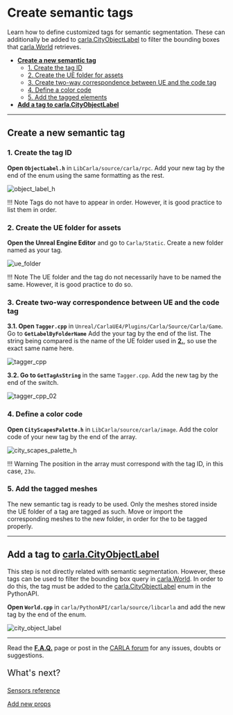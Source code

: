 # Create semantic tags

Learn how to define customized tags for semantic segmentation. These can additionally be added to [carla.CityObjectLabel](python_api.md#carla.CityObjectLabel) to filter the bounding boxes that [carla.World](python_api.md#carla.World) retrieves.  

*   [__Create a new semantic tag__](#create-a-new-semantic-tag)  
	*   [1. Create the tag ID](#1-create-the-tag-id)  
	*   [2. Create the UE folder for assets](#2-create-the-ue-folder-for-assets)  
	*   [3. Create two-way correspondence between UE and the code tag](#3-create-two-way-correspondence-between-ue-and-the-code-tag)  
	*   [4. Define a color code](#4-define-a-color-code)  
	*   [5. Add the tagged elements](#5-add-the-tagged-elements)  
*   [__Add a tag to carla.CityObjectLabel__](#add-a-tag-to-carlacityobjectlabel)  

---

## Create a new semantic tag

### 1. Create the tag ID

__Open `ObjectLabel.h`__ in `LibCarla/source/carla/rpc`. Add your new tag by the end of the enum using the same formatting as the rest.  

![object_label_h](img/tuto_D_create_semantic_tags/01_objectlabel_tag.jpg)

!!! Note
    Tags do not have to appear in order. However, it is good practice to list them in order. 

### 2. Create the UE folder for assets

__Open the Unreal Engine Editor__ and go to `Carla/Static`. Create a new folder named as your tag. 

![ue_folder](img/tuto_D_create_semantic_tags/02_ue_folder.jpg)

!!! Note
    The UE folder and the tag do not necessarily have to be named the same. However, it is good practice to do so.  

### 3. Create two-way correspondence between UE and the code tag

__3.1. Open `Tagger.cpp`__ in `Unreal/CarlaUE4/Plugins/Carla/Source/Carla/Game`. Go to __`GetLabelByFolderName`__ Add the your tag by the end of the list. The string being compared is the name of the UE folder used in [__2.__](#2-create-the-ue-folder-for-assets), so use the exact same name here.  

![tagger_cpp](img/tuto_D_create_semantic_tags/03_tagger_cpp.jpg)

__3.2. Go to `GetTagAsString`__ in the same `Tagger.cpp`. Add the new tag by the end of the switch.  

![tagger_cpp_02](img/tuto_D_create_semantic_tags/04_tagger_cpp_02.jpg)

### 4. Define a color code

__Open `CityScapesPalette.h`__ in `LibCarla/source/carla/image`. Add the color code of your new tag by the end of the array. 

![city_scapes_palette_h](img/tuto_D_create_semantic_tags/05_city_scapes_palette_h.jpg)

!!! Warning
    The position in the array must correspond with the tag ID, in this case, `23u`. 

### 5. Add the tagged meshes

The new semantic tag is ready to be used. Only the meshes stored inside the UE folder of a tag are tagged as such. Move or import the corresponding meshes to the new folder, in order for the to be tagged properly. 

---

## Add a tag to [carla.CityObjectLabel](python_api.md#carla.CityObjectLabel)

This step is not directly related with semantic segmentation. However, these tags can be used to filter the bounding box query in [carla.World](python_api.md#carla.World). In order to do this, the tag must be added to the [carla.CityObjectLabel](python_api.md#carla.CityObjectLabel) enum in the PythonAPI.  

__Open `World.cpp`__ in `carla/PythonAPI/carla/source/libcarla` and add the new tag by the end of the enum.  

![city_object_label](img/tuto_D_create_semantic_tags/06_city_object_label.jpg)


---

Read the **[F.A.Q.](build_faq.md)** page or post in the [CARLA forum](http://github.fishros.org/https://github.com/carla-simulator/carla/discussions) for any issues, doubts or suggestions.  

<p style="font-size: 20px">What's next?</p>

<div class="build-buttons">

<p>
<a href="../ref_sensors" target="_blank" class="btn btn-neutral" title="Learn all about sensors in CARLA">
Sensors reference</a>
</p>

<p>
<a href="../tuto_A_add_props" target="_blank" class="btn btn-neutral" title="Learn how to import your custom into CARLA">
Add new props</a>
</p>

</div>
